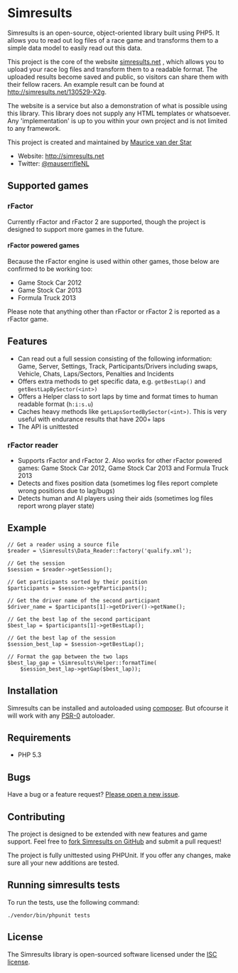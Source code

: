 # Simresults

Simresults is an open-source, object-oriented library built using PHP5. It
allows you to read out log files of a race game and transforms them to a simple
data model to easily read out this data.

This project is the core of the website [simresults.net](http://simresults.net)
, which allows you to upload your race log files and transform them to a
readable format. The uploaded results become saved and public, so visitors can
share them with their fellow racers. An example result can be found at
<http://simresults.net/130529-X2g>.

The website is a service but also a demonstration of what is possible using
this library. This library does not supply any HTML templates or whatsoever.
Any 'implementation' is up to you within your own project and is not limited
to any framework.

This project is created and maintained by
[Maurice van der Star](http://twitter.com/mauserrifleNL)

* Website: <http://simresults.net>
* Twitter: [@mauserrifleNL](http://twitter.com/mauserrifleNL)

## Supported games

### rFactor

Currently rFactor and rFactor 2 are supported, though the project is designed
to support more games in the future.

#### rFactor powered games

Because the rFactor engine is used within other games, those below are
confirmed to be working too:

* Game Stock Car 2012
* Game Stock Car 2013
* Formula Truck 2013

Please note that anything other than rFactor or rFactor 2 is reported as a
rFactor game.

## Features

* Can read out a full session consisting of the following information: Game,
  Server, Settings, Track, Participants/Drivers including swaps, Vehicle,
  Chats, Laps/Sectors, Penalties and Incidents
* Offers extra methods to get specific data, e.g. `getBestLap()` and
  `getBestLapBySector(<int>)`
* Offers a Helper class to sort laps by time and format times to human readable
  format (`h:i:s.u`)
* Caches heavy methods like `getLapsSortedBySector(<int>)`. This is very useful
  with endurance results that have 200+ laps
* The API is unittested

### rFactor reader

* Supports rFactor and rFactor 2. Also works for other rFactor powered games:
  Game Stock Car 2012, Game Stock Car 2013 and Formula Truck 2013
* Detects and fixes position data (sometimes log files report complete wrong
  positions due to lag/bugs)
* Detects human and AI players using their aids (sometimes log files report
  wrong player state)

## Example

    // Get a reader using a source file
    $reader = \Simresults\Data_Reader::factory('qualify.xml');

    // Get the session
    $session = $reader->getSession();

    // Get participants sorted by their position
    $participants = $session->getParticipants();

    // Get the driver name of the second participant
    $driver_name = $participants[1]->getDriver()->getName();

    // Get the best lap of the second participant
    $best_lap = $participants[1]->getBestLap();

    // Get the best lap of the session
    $session_best_lap = $session->getBestLap();

    // Format the gap between the two laps
    $best_lap_gap = \Simresults\Helper::formatTime(
        $session_best_lap->getGap($best_lap));

## Installation

Simresults can be installed and autoloaded using
[composer](https://packagist.org). But ofcourse it will work with any
[PSR-0](https://github.com/php-fig/fig-standards/blob/master/accepted/PSR-0.md)
autoloader.

## Requirements

- PHP 5.3

## Bugs

Have a bug or a feature request?
[Please open a new issue](https://github.com/mauserrifle/simresults/issues).

## Contributing

The project is designed to be extended with new features and game support.
Feel free to [fork Simresults on GitHub](https://github.com/mauserrifle/simresults)
and submit a pull request!

The project is fully unittested using PHPUnit. If you offer any changes, make
sure all your new additions are tested.

## Running simresults tests

To run the tests, use the following command:

    ./vendor/bin/phpunit tests

## License

The Simresults library is open-sourced software licensed under the
[ISC license](http://opensource.org/licenses/ISC).